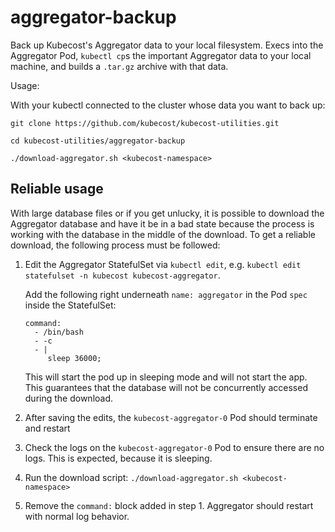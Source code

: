 # aggregator-backup
Back up Kubecost's Aggregator data to your local filesystem. Execs into the Aggregator Pod, `kubectl cp`s the important Aggregator data to your local machine, and builds a `.tar.gz` archive with that data.

Usage: 

With your kubectl connected to the cluster whose data you want to back up:

```
git clone https://github.com/kubecost/kubecost-utilities.git

cd kubecost-utilities/aggregator-backup

./download-aggregator.sh <kubecost-namespace>
```

## Reliable usage

With large database files or if you get unlucky, it is possible to download the
Aggregator database and have it be in a bad state because the process is
working with the database in the middle of the download. To get a reliable download,
the following process must be followed:

1. Edit the Aggregator StatefulSet via `kubectl edit`, e.g. `kubectl edit statefulset -n kubecost kubecost-aggregator`.

   Add the following right underneath `name: aggregator` in the Pod `spec` inside the StatefulSet:

   ```
   command:
     - /bin/bash
     - -c
     - |
        sleep 36000;
   ```

   This will start the pod up in sleeping mode and will not start the app. This
   guarantees that the database will not be concurrently accessed during the
   download.

3. After saving the edits, the `kubecost-aggregator-0` Pod should terminate and restart
4. Check the logs on the `kubecost-aggregator-0` Pod to ensure there are no logs. This is expected, because it is sleeping.
5. Run the download script: `./download-aggregator.sh <kubecost-namespace>`
6. Remove the `command:` block added in step 1. Aggregator should restart with normal log behavior.
